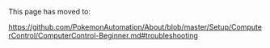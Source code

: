 This page has moved to: 

https://github.com/PokemonAutomation/About/blob/master/Setup/ComputerControl/ComputerControl-Beginner.md#troubleshooting